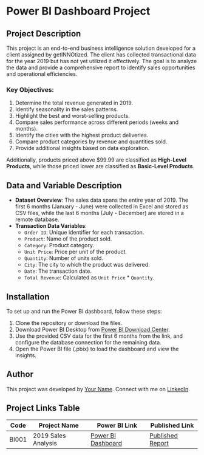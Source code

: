 # Power BI Dashboard Project

## Project Description

This project is an end-to-end business intelligence solution developed for a client assigned by getINNOtized. The client has collected transactional data for the year 2019 but has not yet utilized it effectively. The goal is to analyze the data and provide a comprehensive report to identify sales opportunities and operational efficiencies.

### Key Objectives:
1. Determine the total revenue generated in 2019.
2. Identify seasonality in the sales patterns.
3. Highlight the best and worst-selling products.
4. Compare sales performance across different periods (weeks and months).
5. Identify the cities with the highest product deliveries.
6. Compare product categories by revenue and quantities sold.
7. Provide additional insights based on data exploration.

Additionally, products priced above $99.99 are classified as **High-Level Products**, while those priced lower are classified as **Basic-Level Products**.

## Data and Variable Description

- **Dataset Overview**: The sales data spans the entire year of 2019. The first 6 months (January - June) were collected in Excel and stored as CSV files, while the last 6 months (July - December) are stored in a remote database.
- **Transaction Data Variables**:
  - `Order ID`: Unique identifier for each transaction.
  - `Product`: Name of the product sold.
  - `Category`: Product category.
  - `Unit Price`: Price per unit of the product.
  - `Quantity`: Number of units sold.
  - `City`: The city to which the product was delivered.
  - `Date`: The transaction date.
  - `Total Revenue`: Calculated as `Unit Price` * `Quantity`.

## Installation

To set up and run the Power BI dashboard, follow these steps:

1. Clone the repository or download the files.
2. Download Power BI Desktop from [Power BI Download Center](https://powerbi.microsoft.com/downloads/).
3. Use the provided CSV data for the first 6 months from the link, and configure the database connection for the remaining data.
4. Open the Power BI file (.pbix) to load the dashboard and view the insights.

## Author

This project was developed by [Your Name](mailto:your.email@example.com). Connect with me on [LinkedIn](https://www.linkedin.com/in/yourprofile).

## Project Links Table

| Code  | Project Name               | Power BI Link                          | Published Link                      |
|-------|-----------------------------|----------------------------------------|-------------------------------------|
| BI001 | 2019 Sales Analysis         | [Power BI Dashboard](https://link-to-powerbi) | [Published Report](https://link-to-report) |
